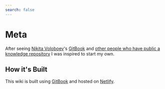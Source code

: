 ```yaml
---
search: false
---
```


# Meta

After seeing [Nikita Voloboev](https://nikitavoloboev.xyz/)'s [GitBook](https://wiki.nikitavoloboev.xyz/) and [other people who have public a knowledge repository](https://github.com/RichardLitt/meta-knowledge#repositories) I was inspired to start my own.

## How it's Built

This wiki is built using [GitBook](https://github.com/GitbookIO/gitbook) and hosted on [Netlify](https://netlify.com/).

